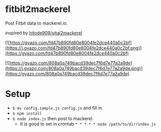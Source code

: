 # fitbit2mackerel

Post Fitbit data to mackerel.io.

inspired by [hitode909/vital2mackerel](https://github.com/hitode909/vital2mackerel)

[![https://gyazo.com/fd47b890fd80e8004fe2dce440a0c2bf](https://i.gyazo.com/fd47b890fd80e8004fe2dce440a0c2bf.png)](https://gyazo.com/fd47b890fd80e8004fe2dce440a0c2bf)

[![https://gyazo.com/808a0a749bacd39dec7f6d7e77a2a9de](https://i.gyazo.com/808a0a749bacd39dec7f6d7e77a2a9de.png)](https://gyazo.com/808a0a749bacd39dec7f6d7e77a2a9de)

# Setup

- `$ mv config.sample.js config.js` and fill in.
- `$ npm install`
- `$ node index.js` then post to mackerel.
  - It is good to set in crontab `* * * * * node /path/to/dir/index.js`
